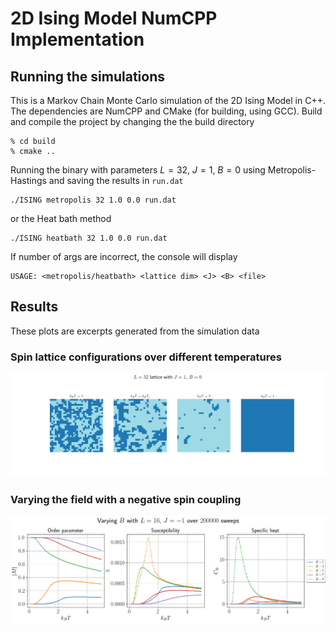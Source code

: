 # 2D Ising Model NumCPP Implementation
## Running the simulations
This is a Markov Chain Monte Carlo simulation of the 2D Ising Model in C++. The dependencies are NumCPP and CMake (for building, using GCC).
Build and compile the project by changing the the build directory

```
% cd build
% cmake ..
```

Running the binary with parameters $L=32$, $J=1$, $B=0$ using Metropolis-Hastings and saving the results in `run.dat`

```
./ISING metropolis 32 1.0 0.0 run.dat
```

or the Heat bath method

```
./ISING heatbath 32 1.0 0.0 run.dat
```

If number of args are incorrect, the console will display

```
USAGE: <metropolis/heatbath> <lattice dim> <J> <B> <file>
```

## Results
These plots are excerpts generated from the simulation data
### Spin lattice configurations over different temperatures
![alt text](https://github.com/auan0001/2D-Ising-Model-NumCPP/blob/main/images/lattice3.png)
### Varying the field with a negative spin coupling
![alt text](https://github.com/auan0001/2D-Ising-Model-NumCPP/blob/main/images/varying.png)
